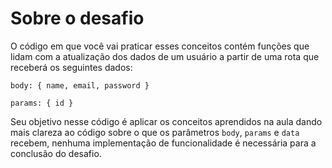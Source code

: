 # Sobre o desafio

O código em que você vai praticar esses conceitos contém funções que lidam com a atualização dos dados de um usuário a partir de uma rota que receberá os seguintes dados:

`body: { name, email, password }`

`params: { id }`

Seu objetivo nesse código é aplicar os conceitos aprendidos na aula dando mais clareza ao código sobre o que os parâmetros `body`, `params` e `data` recebem, nenhuma implementação de funcionalidade é necessária para a conclusão do desafio.